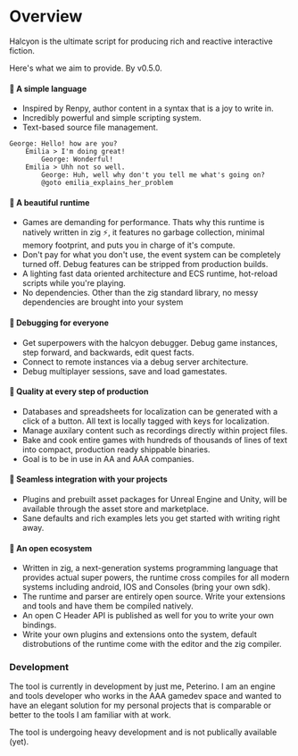 # Overview 

Halcyon is the ultimate script for producing rich and reactive interactive fiction.


Here's what we aim to provide. By v0.5.0.

#### 📜 A simple language

- Inspired by Renpy, author content in a syntax that is a joy to write in.
- Incredibly powerful and simple scripting system.
- Text-based source file management.

```
George: Hello! how are you?
    Emilia > I'm doing great!
        George: Wonderful!
    Emilia > Uhh not so well.
        George: Huh, well why don't you tell me what's going on?
        @goto emilia_explains_her_problem
```

#### 📜 A beautiful runtime

- Games are demanding for performance. Thats why this runtime is natively written in zig ⚡, it features no garbage collection, minimal memory footprint, and puts you in charge of it's compute.
- Don't pay for what you don't use, the event system can be completely turned off.  Debug features can be stripped from production builds.
- A lighting fast data oriented architecture and ECS runtime, hot-reload scripts while you're playing.
- No dependencies. Other than the zig standard library, no messy dependencies are brought into your system

#### 📜 Debugging for everyone

- Get superpowers with the halcyon debugger. Debug game instances, step forward, and backwards, edit quest facts.
- Connect to remote instances via a debug server architecture.
- Debug multiplayer sessions, save and load gamestates.

#### 📜 Quality at every step of production
- Databases and spreadsheets for localization can be generated with a click of a button. All text is locally tagged with keys for localization.
- Manage auxilary content such as recordings directly within project files.
- Bake and cook entire games with hundreds of thousands of lines of text into compact, production ready shippable binaries.
- Goal is to be in use in AA and AAA companies.

#### 📜 Seamless integration with your projects

- Plugins and prebuilt asset packages for Unreal Engine and Unity, will be available through the asset store and marketplace.
- Sane defaults and rich examples lets you get started with writing right away.

#### 📜 An open ecosystem

- Written in zig, a next-generation systems programming language that provides actual super powers, the runtime cross compiles for all modern systems including android, IOS and Consoles (bring your own sdk).
- The runtime and parser are entirely open source. Write your extensions and tools and have them be compiled natively.
- An open C Header API is published as well for you to write your own bindings.
- Write your own plugins and extensions onto the system, default distrobutions of the runtime come with the editor and the zig compiler.

### Development

The tool is currently in development by just me, Peterino. I am an engine and tools developer who works in the AAA gamedev space and wanted to have an elegant solution for my personal projects that is comparable or better to the tools I am familiar with at work.

The tool is undergoing heavy development and is not publically available (yet).